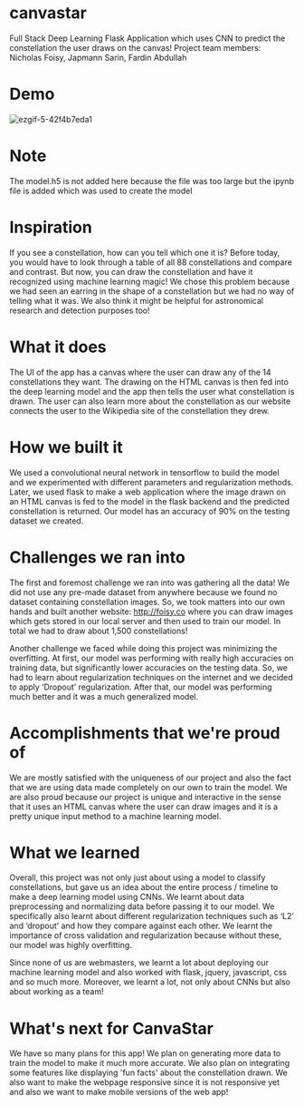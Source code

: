 # canvastar
Full Stack Deep Learning Flask Application which uses CNN to predict the constellation the user draws on the canvas!
Project team members: Nicholas Foisy, Japmann Sarin, Fardin Abdullah

# Demo
![ezgif-5-42f4b7eda1](https://user-images.githubusercontent.com/73608018/148190274-2de9bf29-4357-4460-a728-75e6952cecdd.gif)


# Note
The model.h5 is not added here because the file was too large but the ipynb file is added which was used to create the model

# Inspiration
If you see a constellation, how can you tell which one it is? Before today, you would have to look through a table of all 88 constellations and compare and contrast. But now, you can draw the constellation and have it recognized using machine learning magic! We chose this problem because we had seen an earring in the shape of a constellation but we had no way of telling what it was. We also think it might be helpful for astronomical research and detection purposes too!

# What it does
The UI of the app has a canvas where the user can draw any of the 14 constellations they want. The drawing on the HTML canvas is then fed into the deep learning model and the app then tells the user what constellation is drawn. The user can also learn more about the constellation as our website connects the user to the Wikipedia site of the constellation they drew.

# How we built it
We used a convolutional neural network in tensorflow to build the model and we experimented with different parameters and regularization methods. Later, we used flask to make a web application where the image drawn on an HTML canvas is fed to the model in the flask backend and the predicted constellation is returned. Our model has an accuracy of 90% on the testing dataset we created.

# Challenges we ran into
The first and foremost challenge we ran into was gathering all the data! We did not use any pre-made dataset from anywhere because we found no dataset containing constellation images. So, we took matters into our own hands and built another website: http://foisy.co where you can draw images which gets stored in our local server and then used to train our model. In total we had to draw about 1,500 constellations!

Another challenge we faced while doing this project was minimizing the overfitting. At first, our model was performing with really high accuracies on training data, but significantly lower accuracies on the testing data. So, we had to learn about regularization techniques on the internet and we decided to apply ‘Dropout’ regularization. After that, our model was performing much better and it was a much generalized model.

# Accomplishments that we're proud of
We are mostly satisfied with the uniqueness of our project and also the fact that we are using data made completely on our own to train the model. We are also proud because our project is unique and interactive in the sense that it uses an HTML canvas where the user can draw images and it is a pretty unique input method to a machine learning model.

# What we learned
Overall, this project was not only just about using a model to classify constellations, but gave us an idea about the entire process / timeline to make a deep learning model using CNNs. We learnt about data preprocessing and normalizing data before passing it to our model. We specifically also learnt about different regularization techniques such as ‘L2’ and ‘dropout’ and how they compare against each other. We learnt the importance of cross validation and regularization because without these, our model was highly overfitting.

Since none of us are webmasters, we learnt a lot about deploying our machine learning model and also worked with flask, jquery, javascript, css and so much more. Moreover, we learnt a lot, not only about CNNs but also about working as a team!

# What's next for CanvaStar
We have so many plans for this app! We plan on generating more data to train the model to make it much more accurate. We also plan on integrating some features like displaying 'fun facts' about the constellation drawn. We also want to make the webpage responsive since it is not responsive yet and also we want to make mobile versions of the web app!

